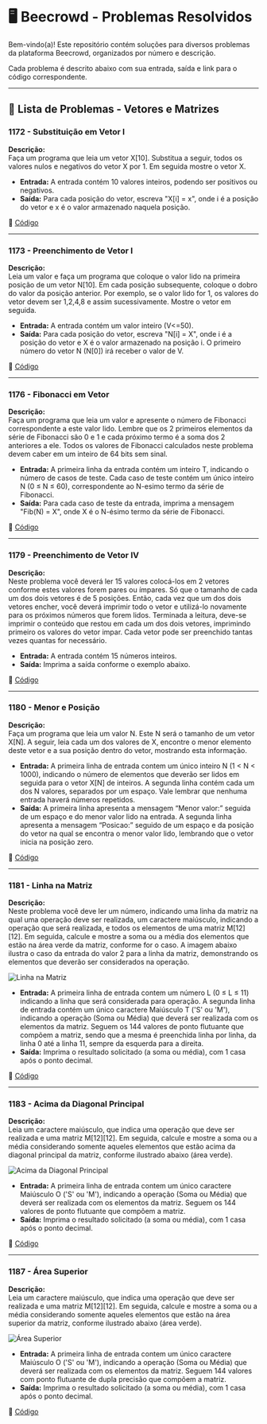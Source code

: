 # 🖥️ Beecrowd - Problemas Resolvidos  

Bem-vindo(a)! Este repositório contém soluções para diversos problemas da plataforma Beecrowd, organizados por número e descrição.  

Cada problema é descrito abaixo com sua entrada, saída e link para o código correspondente.  

---

## 📄 Lista de Problemas - Vetores e Matrizes

### 1172 - Substituição em Vetor I  
**Descrição:**  
Faça um programa que leia um vetor X[10]. Substitua a seguir, todos os valores nulos e negativos do vetor X por 1. Em seguida mostre o vetor X.

- **Entrada:** A entrada contém 10 valores inteiros, podendo ser positivos ou negativos.  
- **Saída:** Para cada posição do vetor, escreva "X[i] = x", onde i é a posição do vetor e x é o valor armazenado naquela posição.

🔗 [Código](https://github.com/Miguel-Russo/Faculdade/blob/main/1%C2%B0%20Semestre%20-%202024_1/Algoritmos%20e%20Estruturas%20de%20Dados%20I/Vetores%20e%20Matriz/1172%20-%20Substitui%C3%A7%C3%A3o%20em%20Vetor%20I.c)

---

### 1173 - Preenchimento de Vetor I 
**Descrição:**  
Leia um valor e faça um programa que coloque o valor lido na primeira posição de um vetor N[10]. Em cada posição subsequente, coloque o dobro do valor da posição anterior. Por exemplo, se o valor lido for 1, os valores do vetor devem ser 1,2,4,8 e assim sucessivamente. Mostre o vetor em seguida.

- **Entrada:** A entrada contém um valor inteiro (V<=50).  
- **Saída:** Para cada posição do vetor, escreva "N[i] = X", onde i é a posição do vetor e X é o valor armazenado na posição i. O primeiro número do vetor N (N[0]) irá receber o valor de V. 

🔗 [Código](https://github.com/Miguel-Russo/Faculdade/blob/main/1%C2%B0%20Semestre%20-%202024_1/Algoritmos%20e%20Estruturas%20de%20Dados%20I/Vetores%20e%20Matriz/1173%20-%20Preenchimento%20de%20Vetor%20I.c)  

---

### 1176 - Fibonacci em Vetor 
**Descrição:**  
Faça um programa que leia um valor e apresente o número de Fibonacci correspondente a este valor lido. Lembre que os 2 primeiros elementos da série de Fibonacci são 0 e 1 e cada próximo termo é a soma dos 2 anteriores a ele. Todos os valores de Fibonacci calculados neste problema devem caber em um inteiro de 64 bits sem sinal.

- **Entrada:** A primeira linha da entrada contém um inteiro T, indicando o número de casos de teste. Cada caso de teste contém um único inteiro N (0 ≤ N ≤ 60), correspondente ao N-esimo termo da série de Fibonacci.
- **Saída:** Para cada caso de teste da entrada, imprima a mensagem "Fib(N) = X", onde X é o N-ésimo termo da série de Fibonacci.

🔗 [Código](https://github.com/Miguel-Russo/Faculdade/blob/main/1%C2%B0%20Semestre%20-%202024_1/Algoritmos%20e%20Estruturas%20de%20Dados%20I/Vetores%20e%20Matriz/1176%20-%20Fibonacci%20em%20Vetor.c)

---

### 1179 - Preenchimento de Vetor IV  
**Descrição:**  
Neste problema você deverá ler 15 valores colocá-los em 2 vetores conforme estes valores forem pares ou ímpares. Só que o tamanho de cada um dos dois vetores é de 5 posições. Então, cada vez que um dos dois vetores encher, você deverá imprimir todo o vetor e utilizá-lo novamente para os próximos números que forem lidos. Terminada a leitura, deve-se imprimir o conteúdo que restou em cada um dos dois vetores, imprimindo primeiro os valores do vetor impar. Cada vetor pode ser preenchido tantas vezes quantas for necessário.

- **Entrada:** A entrada contém 15 números inteiros.
- **Saída:** Imprima a saída conforme o exemplo abaixo.

🔗 [Código](https://github.com/Miguel-Russo/Faculdade/blob/main/1%C2%B0%20Semestre%20-%202024_1/Algoritmos%20e%20Estruturas%20de%20Dados%20I/Vetores%20e%20Matriz/1179%20-%20Preenchimento%20de%20Vetor%20IV.c) 

---

### 1180 - Menor e Posição 
**Descrição:**  
Faça um programa que leia um valor N. Este N será o tamanho de um vetor X[N]. A seguir, leia cada um dos valores de X, encontre o menor elemento deste vetor e a sua posição dentro do vetor, mostrando esta informação.

- **Entrada:** A primeira linha de entrada contem um único inteiro N (1 < N < 1000), indicando o número de elementos que deverão ser lidos em seguida para o vetor X[N] de inteiros. A segunda linha contém cada um dos N valores, separados por um espaço. Vale lembrar que nenhuma entrada haverá números repetidos.  
- **Saída:** A primeira linha apresenta a mensagem “Menor valor:” seguida de um espaço e do menor valor lido na entrada. A segunda linha apresenta a mensagem “Posicao:” seguido de um espaço e da posição do vetor na qual se encontra o menor valor lido, lembrando que o vetor inicia na posição zero.

🔗 [Código](https://github.com/Miguel-Russo/Faculdade/blob/main/1%C2%B0%20Semestre%20-%202024_1/Algoritmos%20e%20Estruturas%20de%20Dados%20I/Vetores%20e%20Matriz/1180%20-%20Menor%20e%20Posi%C3%A7%C3%A3o.c)  

---

### 1181 - Linha na Matriz
**Descrição:**  
Neste problema você deve ler um número, indicando uma linha da matriz na qual uma operação deve ser realizada, um caractere maiúsculo, indicando a operação que será realizada, e todos os elementos de uma matriz M[12][12]. Em seguida, calcule e mostre a soma ou a média dos elementos que estão na área verde da matriz, conforme for o caso. A imagem abaixo ilustra o caso da entrada do valor 2 para a linha da matriz, demonstrando os elementos que deverão ser considerados na operação.

![Linha na Matriz](https://resources.beecrowd.com/gallery/images/problems/UOJ_1181.png)

- **Entrada:** A primeira linha de entrada contem um número L (0 ≤ L ≤ 11) indicando a linha que será considerada para operação. A segunda linha de entrada contém um único caractere Maiúsculo T ('S' ou 'M'), indicando a operação (Soma ou Média) que deverá ser realizada com os elementos da matriz. Seguem os 144 valores de ponto flutuante que compõem a matriz, sendo que a mesma é preenchida linha por linha, da linha 0 até a linha 11, sempre da esquerda para a direita. 
- **Saída:** Imprima o resultado solicitado (a soma ou média), com 1 casa após o ponto decimal.

🔗 [Código](https://github.com/Miguel-Russo/Faculdade/blob/main/1%C2%B0%20Semestre%20-%202024_1/Algoritmos%20e%20Estruturas%20de%20Dados%20I/Vetores%20e%20Matriz/1181%20-%20Linha%20na%20Matriz.c)

---

### 1183 - Acima da Diagonal Principal 
**Descrição:**  
Leia um caractere maiúsculo, que indica uma operação que deve ser realizada e uma matriz M[12][12]. Em seguida, calcule e mostre a soma ou a média considerando somente aqueles elementos que estão acima da diagonal principal da matriz, conforme ilustrado abaixo (área verde).

![Acima da Diagonal Principal](https://resources.beecrowd.com/gallery/images/problems/UOJ_1183.png)

- **Entrada:** A primeira linha de entrada contem um único caractere Maiúsculo O ('S' ou 'M'), indicando a operação (Soma ou Média) que deverá ser realizada com os elementos da matriz. Seguem os 144 valores de ponto flutuante que compõem a matriz.  
- **Saída:** Imprima o resultado solicitado (a soma ou média), com 1 casa após o ponto decimal. 

🔗 [Código](https://github.com/Miguel-Russo/Faculdade/blob/main/1%C2%B0%20Semestre%20-%202024_1/Algoritmos%20e%20Estruturas%20de%20Dados%20I/Vetores%20e%20Matriz/1183%20-%20Acima%20da%20Diagonal%20Principal.c)  

---

### 1187 - Área Superior  
**Descrição:**  
Leia um caractere maiúsculo, que indica uma operação que deve ser realizada e uma matriz M[12][12]. Em seguida, calcule e mostre a soma ou a média considerando somente aqueles elementos que estão na área superior da matriz, conforme ilustrado abaixo (área verde).

![Área Superior](https://resources.beecrowd.com/gallery/images/problems/UOJ_1187.png)

- **Entrada:** A primeira linha de entrada contem um único caractere Maiúsculo O ('S' ou 'M'), indicando a operação (Soma ou Média) que deverá ser realizada com os elementos da matriz. Seguem 144 valores com ponto flutuante de dupla precisão que compõem a matriz.
- **Saída:** Imprima o resultado solicitado (a soma ou média), com 1 casa após o ponto decimal.

🔗 [Código](https://github.com/Miguel-Russo/Faculdade/blob/main/1%C2%B0%20Semestre%20-%202024_1/Algoritmos%20e%20Estruturas%20de%20Dados%20I/Vetores%20e%20Matriz/1187%20-%20%C3%81rea%20Superior.c) 
